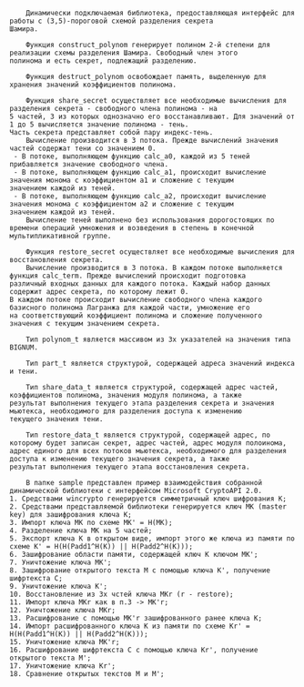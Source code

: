         Динамически подключаемая библиотека, предоставляющая интерфейс для работы с (3,5)-пороговой схемой разделения секрета 
    Шамира.
    
        Функция construct_polynom генерирует полином 2-й степени для реализации схемы разделения Шамира. Свободный член этого
    полинома и есть секрет, подлежащий разделению.

        Функция destruct_polynom освобождает память, выделенную для хранения значений коэффициентов полинома.

        Функция share_secret осуществляет все необходимые вычисления для разделения секрета - свободного члена полинома - на 
    5 частей, 3 из которых однозначно его восстанавливают. Для значений от 1 до 5 вычисляется значение полинома - тень. 
    Часть секрета представляет собой пару индекс-тень.
        Вычисление производится в 3 потока. Прежде вычислений значения частей содержат тени со значением 0.
     - В потоке, выполняющем функцию calc_a0, каждой из 5 теней прибавляется значение свободного члена.
     - В потоке, выполняющем функцию calc_a1, происходит вычисление значения монома с коэффициентом a1 и сложение с текущим
    значением каждой из теней.
     - В потоке, выполняющем функцию calc_a2, происходит вычисление значения монома с коэффициентом a2 и сложение с текущим 
    значением каждой из теней.
        Вычисление теней выполнено без использования дорогостоящих по времени операций умножения и возведения в степень в конечной 
    мультипликативной группе.

        Функция restore_secret осуществляет все необходимые вычисления для восстановления секрета.
        Вычисление производится в 3 потока. В каждом потоке выполняется функция calc_term. Прежде вычислений происходит подготовка
    различный входных данных для каждого потока. Каждый набор данных содержит адрес секрета, по которому лежит 0.
    В каждом потоке происходит вычисление свободного члена каждого базисного полинома Лагранжа для каждой части, умножение его 
    на соответствующий коэффициент полинома и сложение полученного значения с текущим значением секрета.

        Тип polynom_t является массивом из 3х указателей на значения типа BIGNUM.

        Тип part_t является структурой, содержащей адреса значений индекса и тени.

        Тип share_data_t является структурой, содержащей адрес частей, коэффициентов полинома, значения модуля полинома, а также 
    результат выполнения текущего этапа разделения секрета и значения мьютекса, необходимого для разделения доступа к изменению
    текущего значения тени.

        Тип restore_data_t является структурой, содержащей адрес, по которому будет записан секрет, адрес частей, адрес модуля полоинома,
    адрес единого для всех потоков мьютекса, необходимого для разделения доступа к изменению текущего значения секрета, а также
    результат выполнения текущего этапа восстановления секрета.

        В папке sample представлен пример взаимодействия собранной динамической библиотеки с интерфейсом Microsoft CryptoAPI 2.0.
    1. Средствами wincrypto генерируется симметричный ключ шифрования К;
    2. Средствами представляемой библиотеки генерируется ключ МК (master key) для зашифрования ключа К;
    3. Импорт ключа МК по схеме MK' = H(MK);
    4. Разделение ключа МК на 5 частей;
    5. Экспорт ключа K в открытом виде, импорт этого же ключа из памяти по схеме K' = H(H(Padd1^H(K)) || H(Padd2^H(K)));
    6. Зашифрование области памяти, содержащей ключ К ключом MK';
    7. Уничтожение ключа MK';
    8. Зашифрование открытого текста M с помощью ключа K', получение шифртекста C;
    9. Уничтожение ключа K';
    10. Восстановление из 3х чстей ключа MKr (r - restore);
    11. Импорт ключа МКr как в п.3 -> MK'r;
    12. Уничтожение ключа MKr;
    13. Расшифрование с помощью MK'r зашифрованного ранее ключа K;
    14. Импорт расшифрованного ключа K из памяти по схеме Kr' = H(H(Padd1^H(K)) || H(Padd2^H(K)));
    15. Уничтожение ключа MK'r;
    16. Расшифрование шифртекста C с помощью ключа Kr', получение открытого текста M';
    17. Уничтожение ключа Kr';
    18. Сравнение открытых текстов M и M';
